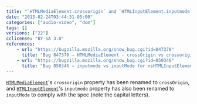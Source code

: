 ```yaml
---
title: "`HTMLMediaElement.crossorigin` and `HTMLInputElement.inputmode` have been renamed"
date: "2013-02-24T03:44:31-05:00"
categories: ["audio-video", "dom"]
tags: []
versions: ["22"]
cclicense: "BY-SA 3.0"
references:
    - url: "https://bugzilla.mozilla.org/show_bug.cgi?id=847370"
      title: "Bug 847370 – HTMLMediaElement - crossOrigin vs crossorigin"
    - url: "https://bugzilla.mozilla.org/show_bug.cgi?id=850346"
      title: "Bug 850346 – inputmode vs inputMode for nsHTMLInputElement"
---
```

[`HTMLMediaElement`](https://developer.mozilla.org/en-US/docs/Web/API/HTMLMediaElement)'s `crossorigin` property has been renamed to `crossOrigin`, and [`HTMLInputElement`](https://developer.mozilla.org/en-US/docs/Web/API/HTMLInputElement)'s `inputmode` property has also been renamed to `inputMode` to comply with the spec (note the capital letters).

